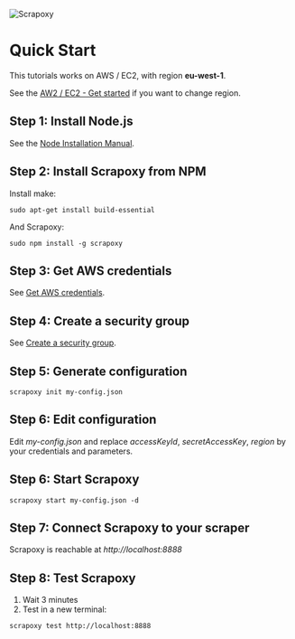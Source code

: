 ![Scrapoxy](https://raw.githubusercontent.com/fabienvauchelles/scrapoxy/master/docs/logo.png)


# Quick Start

This tutorials works on AWS / EC2, with region **eu-west-1**.

See the [AW2 / EC2 - Get started](../standard/providers/awsec2/README.md#get-started) if you want to change region.


## Step 1: Install Node.js

See the [Node Installation Manual](https://github.com/nodejs/node-v0.x-archive/wiki/installing-Node.js-via-package-manager).


## Step 2: Install Scrapoxy from NPM

Install make:

```
sudo apt-get install build-essential
```

And Scrapoxy:

```
sudo npm install -g scrapoxy
```


## Step 3: Get AWS credentials

See [Get AWS credentials](../standard/providers/awsec2/get_credentials/README.md).


## Step 4: Create a security group

See [Create a security group](../standard/providers/awsec2/create_security_group/README.md).


## Step 5: Generate configuration

```
scrapoxy init my-config.json
```


## Step 6: Edit configuration 

Edit *my-config.json* and replace *accessKeyId*, *secretAccessKey*, *region* by your credentials and parameters.


## Step 6: Start Scrapoxy

```
scrapoxy start my-config.json -d
```


## Step 7: Connect Scrapoxy to your scraper

Scrapoxy is reachable at *http://localhost:8888*


## Step 8: Test Scrapoxy

1. Wait 3 minutes
2. Test in a new terminal:

```
scrapoxy test http://localhost:8888
```
